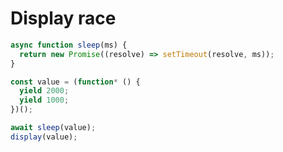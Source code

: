 # Display race

```js echo
async function sleep(ms) {
  return new Promise((resolve) => setTimeout(resolve, ms));
}
```

```js echo
const value = (function* () {
  yield 2000;
  yield 1000;
})();
```

```js echo
await sleep(value);
display(value);
```
